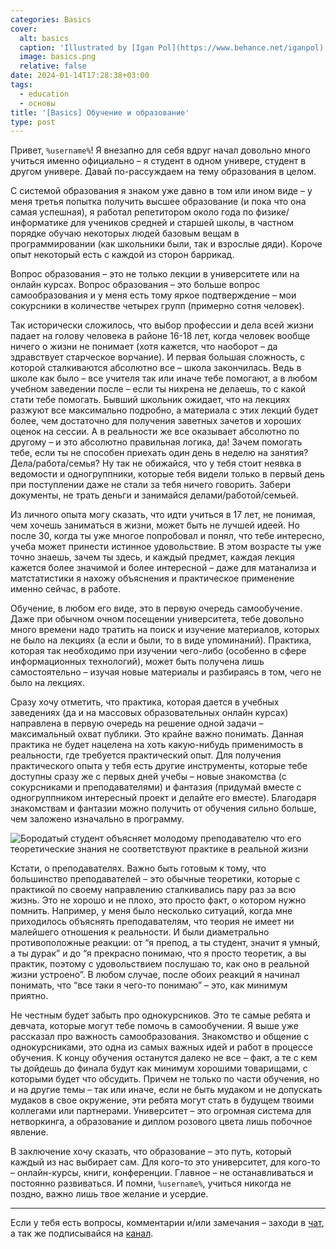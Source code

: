 ```yaml
---
categories: Basics
cover:
  alt: basics
  caption: 'Illustrated by [Igan Pol](https://www.behance.net/iganpol)'
  image: basics.png
  relative: false
date: 2024-01-14T17:28:38+03:00
tags:
  - education
  - основы
title: '[Basics] Обучение и образование'
type: post
---
```


Привет, `%username%`! Я внезапно для себя вдруг начал довольно много учиться именно официально – я студент в одном универе, студент в другом универе. Давай по-рассуждаем на тему образования в целом.

С системой образования я знаком уже давно в том или ином виде – у меня третья попытка получить высшее образование (и пока что она самая успешная), я работал репетитором около года по физике/информатике для учеников средней и старшей школы, в частном порядке обучаю некоторых людей базовым вещам в программировании (как школьники были, так и взрослые дяди). Короче опыт некоторый есть с каждой из сторон баррикад.

Вопрос образования – это не только лекции в университете или на онлайн курсах. Вопрос образования – это больше вопрос самообразования и у меня есть тому яркое подтверждение – мои сокурсники в количестве четырех групп (примерно сотня человек).

Так исторически сложилось, что выбор профессии и дела всей жизни падает на голову человека в районе 16-18 лет, когда человек вообще ничего о жизни не понимает (хотя кажется, что наоборот – да здравствует старческое ворчание). И первая большая сложность, с которой сталкиваются абсолютно все – школа закончилась. Ведь в школе как было – все учителя так или иначе тебе помогают, а в любом учебном заведении после – если ты нихрена не делаешь, то с какой стати тебе помогать. Бывший школьник ожидает, что на лекциях разжуют все максимально подробно, а материала с этих лекций будет более, чем достаточно для получения заветных зачетов и хороших оценок на сессии. А в реальности же все оказывает абсолютно по другому – и это абсолютно правильная логика, да! Зачем помогать тебе, если ты не способен приехать один день в неделю на занятия? Дела/работа/семья? Ну так не обижайся, что у тебя стоит неявка в ведомости и одногруппники, которые тебя видели только в первый день при поступлении даже не стали за тебя ничего говорить. Забери документы, не трать деньги и занимайся делами/работой/семьей.

Из личного опыта могу сказать, что идти учиться в 17 лет, не понимая, чем хочешь заниматься в жизни, может быть не лучшей идеей. Но после 30, когда ты уже многое попробовал и понял, что тебе интересно, учеба может принести истинное удовольствие. В этом возрасте ты уже точно знаешь, зачем ты здесь, и каждый предмет, каждая лекция кажется более значимой и более интересной – даже для матанализа и матстатистики я нахожу объяснения и практическое применение именно сейчас, в работе.

Обучение, в любом его виде, это в первую очередь самообучение. Даже при обычном очном посещении университета, тебе довольно много времени надо тратить на поиск и изучение материалов, которых не было на лекциях (а если и были, то в виде упоминаний). Практика, которая так необходимо при изучении чего-либо (особенно в сфере информационных технологий), может быть получена лишь самостоятельно – изучая новые материалы и разбираясь в том, чего не было на лекциях.

Сразу хочу отметить, что практика, которая дается в учебных заведениях (да и на массовых образовательных онлайн курсах) направлена в первую очередь на решение одной задачи – максимальный охват публики. Это крайне важно понимать. Данная практика не будет нацелена на хоть какую-нибудь применимость в реальности, где требуется практический опыт. Для получения практического опыта у тебя есть другие инструменты, которые тебе доступны сразу же с первых дней учебы – новые знакомства (с сокурсниками и преподавателями) и фантазия (придумай вместе с одногруппником интересный проект и делайте его вместе). Благодаря знакомствам и фантазии можно получить от обучения сильно больше, чем заложено изначально в программу.

![Бородатый студент объясняет молодому преподавателю что его теоретические знания не соответствуют практике в реальной жизни](/education-theory-and-practice.png)

Кстати, о преподавателях. Важно быть готовым к тому, что большинство преподавателей – это обычные теоретики, которые с практикой по своему направлению сталкивались пару раз за всю жизнь. Это не хорошо и не плохо, это просто факт, о котором нужно помнить. Например, у меня было несколько ситуаций, когда мне приходилось объяснять преподавателям, что теория не имеет ни малейшего отношения к реальности. И были диаметрально противоположные реакции: от “я препод, а ты студент, значит я умный, а ты дурак” и до “я прекрасно понимаю, что я просто теоретик, а вы практик, поэтому с удовольствием послушаю то, как оно в реальной жизни устроено”. В любом случае, после обоих реакций я начинал понимать, что “все таки я чего-то понимаю” – это, как минимум приятно.

Не честным будет забыть про однокурсников. Это те самые ребята и девчата, которые могут тебе помочь в самообучении. Я выше уже рассказал про важность самообразования. Знакомство и общение с однокурсниками, это одна из самых важных идей и работ в процессе обучения. К концу обучения останутся далеко не все – факт, а те с кем ты дойдешь до финала будут как минимум хорошими товарищами, с которыми будет что обсудить. Причем не только по части обучения, но и на другие темы – так или иначе, если не быть мудаком и не допускать мудаков в свое окружение, эти ребята могут стать в будущем твоими коллегами или партнерами. Университет – это огромная система для нетворкинга, а образование и диплом розового цвета лишь побочное явление.

В заключение хочу сказать, что образование – это путь, который каждый из нас выбирает сам. Для кого-то это университет, для кого-то – онлайн-курсы, книги, конференции. Главное – не останавливаться и постоянно развиваться. И помни, `%username%`, учиться никогда не поздно, важно лишь твое желание и усердие.

---
Если у тебя есть вопросы, комментарии и/или замечания – заходи в [чат](https://ttttt.me/jtprogru_chat), а так же подписывайся на [канал](https://ttttt.me/jtprogru_channel).
